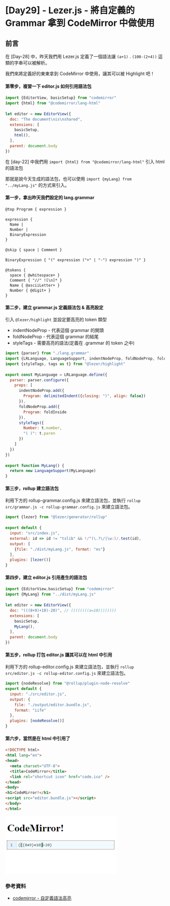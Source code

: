 # [Day29] - Lezer.js - 將自定義的 Grammar 拿到 CodeMirror 中做使用 

## 前言

在 [Day-28] 中，昨天我們用 Lezer.js 定義了一個語法讓 `(a+1)` . `(100-(2+4))` 這類的字串可以被解析。

我們來將定義好的東東拿到 CodeMirror 中使用，讓其可以被 Highlight 吧！

#### 第零步，複習一下 editor.js 如何引用語法包

```javascript
import {EditorView, basicSetup} from "codemirror"
import {html} from "@codemirror/lang-html"

let editor = new EditorView({
  doc: "The document\nis\nshared",
  extensions: [
    basicSetup,
    html(),
  ],
  parent: document.body
})
```

在 [day-22] 中我們用 `import {html} from "@codemirror/lang-html"` 引入 html 的語法包

那就是說今天生成的語法包，也可以使用 `import {myLang} from "../myLang.js"` 的方式來引入。

#### 第一步，拿出昨天我們設定的 lang.grammar

```
@top Program { expression }

expression {
  Name |
  Number |
  BinaryExpression
}

@skip { space | Comment }

BinaryExpression { "(" expression ("+" | "-") expression ")" }

@tokens {
  space { @whitespace+ }
  Comment { "//" ![\n]* }
  Name { @asciiLetter+ }
  Number { @digit+ }
}
```

#### 第二步，建立 grammar.js 定義語法包 & 高亮設定

引入 `@lezer/highlight` 並設定要高亮的 token 類型

- indentNodeProp - 代表這個 grammar 的開頭
- foldNodeProp - 代表這個 grammar 的結尾
- styleTags - 需要高亮的語法(定義在 .grammar 的 token 之中)

```javascript
import {parser} from "./lang.grammar"
import {LRLanguage, LanguageSupport, indentNodeProp, foldNodeProp, foldInside, delimitedIndent} from "@codemirror/language"
import {styleTags, tags as t} from "@lezer/highlight"

export const MyLanguage = LRLanguage.define({
  parser: parser.configure({
    props: [
      indentNodeProp.add({
        Program: delimitedIndent({closing: ")", align: false})
      }),
      foldNodeProp.add({
        Program: foldInside
      }),
      styleTags({
        Number: t.number,
        "( )": t.paren
      })
    ]
  })
})

export function MyLang() {
  return new LanguageSupport(MyLanguage)
}
```

#### 第三步，rollup 建立語法包

利用下方的 rollup-grammar.config.js 來建立語法包，並執行 `rollup src/grammar.js -c rollup-grammar.config.js` 來建立語法包。

```javascript
import {lezer} from "@lezer/generator/rollup"

export default {
  input: "src/index.js",
  external: id => id != "tslib" && !/^(\.?\/|\w:)/.test(id),
  output: [
    {file: "./dist/myLang.js", format: "es"}
  ],
  plugins: [lezer()]
}
```

#### 第四步，建立 editor.js 引用產生的語法包

```javascript
import {EditorView,basicSetup} from "codemirror"
import {MyLang} from "../dist/myLang.js"

let editor = new EditorView({
  doc: "(((8+9)+10)-20)", // ((((((((a=10))))))))
  extensions: [
    basicSetup,
    MyLang(),
  ],
  parent: document.body
})
```

#### 第五步，rollup 打包 editor.js 讓其可以在 html 中引用

利用下方的 rollup-editor.config.js 來建立語法包，並執行 `rollup src/editor.js -c rollup-editor.config.js` 來建立語法包。

```javascript
import {nodeResolve} from "@rollup/plugin-node-resolve"
export default {
  input: "./src/editor.js",
  output: {
    file: "./output/editor.bundle.js",
    format: "iife"
  },
  plugins: [nodeResolve()]
}
```

#### 第六步，當然是在 html 中引用了

```html
<!DOCTYPE html>
<html lang="en">
<head>
  <meta charset="UTF-8">
  <title>CodeMirror</title>
  <link rel="shortcut icon" href="code.ico" />
</head>
<body>
<h1>CodeMirror!</h1>
<script src="editor.bundle.js"></script>
</body>
</html>
```

![custom-lang](https://raw.githubusercontent.com/andrew781026/ithome_ironman_2022/main/day-29/custom-lang.png)

### 參考資料

- [codemirror - 自定義語法高亮](https://codemirror.net/examples/lang-package/)

